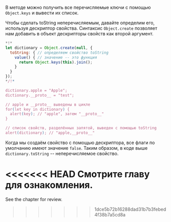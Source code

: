 
В методе можно получить все перечисляемые ключи с помощью `Object.keys` и вывести их список.

Чтобы сделать toString неперечисляемым, давайте определим его, используя дескриптор свойства. Синтаксис `Object.create` позволяет нам добавить в объект дескрипторы свойств как второй аргумент.

```js run
*!*
let dictionary = Object.create(null, {
  toString: { // определяем свойство toString
    value() { // значение -- это функция
      return Object.keys(this).join();
    }
  }
});
*/!*

dictionary.apple = "Apple";
dictionary.__proto__ = "test";

// apple и __proto__ выведены в цикле
for(let key in dictionary) {
  alert(key); // "apple", затем "__proto__"
}  

// список свойств, разделённых запятой, выведен с помощью toString
alert(dictionary); // "apple,__proto__"
```

Когда мы создаём свойство с помощью дескриптора, все флаги по умолчанию имеют значение `false`. Таким образом, в коде выше `dictionary.toString` -- неперечисляемое свойство.

<<<<<<< HEAD
Смотрите главу [](info:property-descriptors) для ознакомления.
=======
See the chapter [](info:property-descriptors) for review.
>>>>>>> 1dce5b72b16288dad31b7b3febed4f38b7a5cd8a
